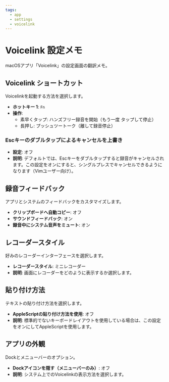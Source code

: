 ```yaml
---
tags:
  - app
  - settings
  - voicelink
---
```


# Voicelink 設定メモ

macOSアプリ「Voicelink」の設定画面の翻訳メモ。

## Voicelink ショートカット

Voicelinkを起動する方法を選択します。

- **ホットキー 1**: `Fn`
- **操作**:
    - 素早くタップ: ハンズフリー録音を開始（もう一度  タップして停止）
    - 長押し: プッシュツートーク（離して録音停止）

### Escキーのダブルタップによるキャンセルを上書き

- **設定**: オフ
- **説明**: デフォルトでは、Escキーをダブルタップすると録音がキャンセルされます。この設定をオンにすると、シングルプレスでキャンセルできるようになります（Vimユーザー向け）。

## 録音フィードバック

アプリとシステムのフィードバックをカスタマイズします。

- **クリップボードへ自動コピー**: オフ
- **サウンドフィードバック**: オン
- **録音中にシステム音声をミュート**: オン

## レコーダースタイル

好みのレコーダーインターフェースを選択します。

- **レコーダースタイル**: ミニレコーダー
- **説明**: 画面にレコーダーをどのように表示するか選択します。

## 貼り付け方法

テキストの貼り付け方法を選択します。

- **AppleScriptの貼り付け方法を使用**: オフ
- **説明**: 標準的でないキーボードレイアウトを使用している場合は、この設定をオンにしてAppleScriptを使用します。

## アプリの外観

Dockとメニューバーのオプション。

- **Dockアイコンを隠す（メニューバーのみ）**: オフ
- **説明**: システム上でのVoicelinkの表示方法を選択します。 